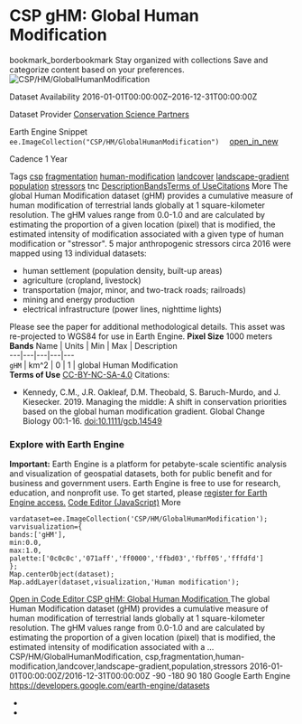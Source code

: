  
#  CSP gHM: Global Human Modification 
bookmark_borderbookmark Stay organized with collections  Save and categorize content based on your preferences.
![CSP/HM/GlobalHumanModification](https://developers.google.com/earth-engine/datasets/images/CSP/CSP_HM_GlobalHumanModification_sample.png) 

Dataset Availability
    2016-01-01T00:00:00Z–2016-12-31T00:00:00Z 

Dataset Provider
     [ Conservation Science Partners ](https://www.csp-inc.org/) 

Earth Engine Snippet
     `    ee.ImageCollection("CSP/HM/GlobalHumanModification")   ` [ open_in_new ](https://code.earthengine.google.com/?scriptPath=Examples:Datasets/CSP/CSP_HM_GlobalHumanModification) 

Cadence
    1 Year 

Tags
     [csp](https://developers.google.com/earth-engine/datasets/tags/csp) [fragmentation](https://developers.google.com/earth-engine/datasets/tags/fragmentation) [human-modification](https://developers.google.com/earth-engine/datasets/tags/human-modification) [landcover](https://developers.google.com/earth-engine/datasets/tags/landcover) [landscape-gradient](https://developers.google.com/earth-engine/datasets/tags/landscape-gradient) [population](https://developers.google.com/earth-engine/datasets/tags/population) [stressors](https://developers.google.com/earth-engine/datasets/tags/stressors)
tnc
[Description](https://developers.google.com/earth-engine/datasets/catalog/CSP_HM_GlobalHumanModification#description)[Bands](https://developers.google.com/earth-engine/datasets/catalog/CSP_HM_GlobalHumanModification#bands)[Terms of Use](https://developers.google.com/earth-engine/datasets/catalog/CSP_HM_GlobalHumanModification#terms-of-use)[Citations](https://developers.google.com/earth-engine/datasets/catalog/CSP_HM_GlobalHumanModification#citations) More
The global Human Modification dataset (gHM) provides a cumulative measure of human modification of terrestrial lands globally at 1 square-kilometer resolution. The gHM values range from 0.0-1.0 and are calculated by estimating the proportion of a given location (pixel) that is modified, the estimated intensity of modification associated with a given type of human modification or "stressor". 5 major anthropogenic stressors circa 2016 were mapped using 13 individual datasets:
  * human settlement (population density, built-up areas)
  * agriculture (cropland, livestock)
  * transportation (major, minor, and two-track roads; railroads)
  * mining and energy production
  * electrical infrastructure (power lines, nighttime lights)


Please see the paper for additional methodological details. This asset was re-projected to WGS84 for use in Earth Engine.
**Pixel Size** 1000 meters 
**Bands**
Name | Units | Min | Max | Description  
---|---|---|---|---  
`gHM` | km^2 |  0  |  1  | global Human Modification  
**Terms of Use**
[CC-BY-NC-SA-4.0](https://spdx.org/licenses/CC-BY-NC-SA-4.0.html)
Citations:
  * Kennedy, C.M., J.R. Oakleaf, D.M. Theobald, S. Baruch-Murdo, and J. Kiesecker. 2019. Managing the middle: A shift in conservation priorities based on the global human modification gradient. Global Change Biology 00:1-16. [doi:10.1111/gcb.14549](https://doi.org/10.1111/gcb.14549)


### Explore with Earth Engine
**Important:** Earth Engine is a platform for petabyte-scale scientific analysis and visualization of geospatial datasets, both for public benefit and for business and government users. Earth Engine is free to use for research, education, and nonprofit use. To get started, please [register for Earth Engine access.](https://console.cloud.google.com/earth-engine)
[Code Editor (JavaScript)](https://developers.google.com/earth-engine/datasets/catalog/CSP_HM_GlobalHumanModification#code-editor-javascript-sample) More
```
vardataset=ee.ImageCollection('CSP/HM/GlobalHumanModification');
varvisualization={
bands:['gHM'],
min:0.0,
max:1.0,
palette:['0c0c0c','071aff','ff0000','ffbd03','fbff05','fffdfd']
};
Map.centerObject(dataset);
Map.addLayer(dataset,visualization,'Human modification');
```
[ Open in Code Editor ](https://code.earthengine.google.com/?scriptPath=Examples:Datasets/CSP/CSP_HM_GlobalHumanModification)
[ CSP gHM: Global Human Modification ](https://developers.google.com/earth-engine/datasets/catalog/CSP_HM_GlobalHumanModification)
The global Human Modification dataset (gHM) provides a cumulative measure of human modification of terrestrial lands globally at 1 square-kilometer resolution. The gHM values range from 0.0-1.0 and are calculated by estimating the proportion of a given location (pixel) that is modified, the estimated intensity of modification associated with a …
CSP/HM/GlobalHumanModification, csp,fragmentation,human-modification,landcover,landscape-gradient,population,stressors 
2016-01-01T00:00:00Z/2016-12-31T00:00:00Z
-90 -180 90 180 
Google Earth Engine
https://developers.google.com/earth-engine/datasets
  * [ ](https://doi.org/https://www.csp-inc.org/)
  * [ ](https://doi.org/https://developers.google.com/earth-engine/datasets/catalog/CSP_HM_GlobalHumanModification)


